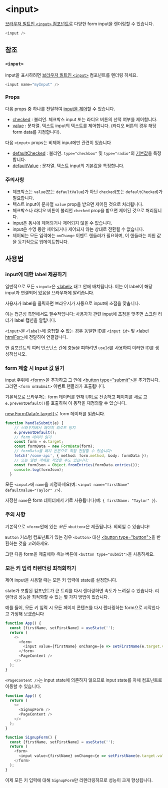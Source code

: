 # &lt;input&gt;

[브라우저 빌트인 `<input>` 컴포넌트](https://developer.mozilla.org/en-US/docs/Web/HTML/Element/input)로 다양한 form input을 렌더링할 수 있습니다.

```typescript
<input />
```

## **참조**

### `<input>`

input을 표시하려면 [브라우저 빌트인 `<input>`](https://developer.mozilla.org/en-US/docs/Web/HTML/Element/input) 컴포넌트를 렌더링 하세요.

```typescript
<input name="myInput" />
```

### Props

다음 props 중 하나를 전달하여 [input을 제어](https://react-ko.dev/reference/react-dom/components/input#controlling-an-input-with-a-state-variable)할 수 있습니다.

- [checked](https://developer.mozilla.org/en-US/docs/Web/API/HTMLInputElement#checked) : 불리언. 체크박스 input 또는 라디오 버튼의 선택 여부를 제어합니다.
- [value](https://developer.mozilla.org/en-US/docs/Web/API/HTMLInputElement#value) : 문자열. 텍스트 input의 텍스트를 제어합니다. (라디오 버튼의 경우 해당 form data를 지정합니다).

다음 `<input>` props는 비제어 input에만 관련이 있습니다

- [defaultChecked](https://developer.mozilla.org/en-US/docs/Web/API/HTMLInputElement#defaultChecked) : 불리언. `type="checkbox"` 및 `type="radio"`의 [기본값](https://react-ko.dev/reference/react-dom/components/input#providing-an-initial-value-for-an-input)을 특정합니다.
- [defaultValue](https://developer.mozilla.org/en-US/docs/Web/API/HTMLInputElement#defaultValue) : 문자열. 텍스트 input의 기본값을 특정합니다.

### **주의사항**

- 체크박스는 `value`(또는 `defaultValue`)가 아닌 `checked`(또는 `defaultChecked`)가 필요합니다.
- 텍스트 input이 문자열 `value` prop을 받으면 제어된 것으로 처리됩니다.
- 체크박스나 라디오 버튼이 불리언 `checked` prop을 받으면 제어된 것으로 처리됩니다.
- input은 동시에 제어되거나 제어되지 않을 수 없습니다.
- input은 수명 동안 제어되거나 제어되지 않는 상태로 전환될 수 없습니다.
- 제어되는 모든 입력에는 `onChange` 이벤트 핸들러가 필요하며, 이 핸들러는 지원 값을 동기적으로 업데이트합니다.

## 사용법

### **input에 대한 label 제공하기**

일반적으로 모든 `<input>`은 [&lt;label&gt;](https://developer.mozilla.org/ko/docs/Web/HTML/Element/label) 태그 안에 배치됩니다. 이는 이 label이 해당 input과 연결되어 있음을 브라우저에 알려줍니다.

사용자가 label을 클릭하면 브라우저가 자동으로 input에 초점을 맞춥니다.

이는 접근성 측면에서도 필수적입니다: 사용자가 관련 input에 초점을 맞추면 스크린 리더가 label 캡션을 알립니다.

`<input>`을 `<label>`에 중첩할 수 없는 경우 동일한 ID를 `<input id>` 및 [&lt;label htmlFor&gt;](https://developer.mozilla.org/en-US/docs/Web/API/HTMLLabelElement/htmlFor)에 전달하여 연결합니다.

한 컴포넌트의 여러 인스턴스 간에 충돌을 피하려면 `useId`를 사용하여 이러한 ID를 생성하십시오.

### **form 제출 시 input 값 읽기**

input 주위에 [&lt;form&gt;](https://developer.mozilla.org/ko/docs/Web/HTML/Element/form)을 추가하고 그 안에 [&lt;button type="submit"&gt;](https://developer.mozilla.org/ko/docs/Web/HTML/Element/button)을 추가합니다. 그러면 `<form onSubmit>` 이벤트 핸들러가 호출됩니다.

기본적으로 브라우저는 form 데이터를 현재 URL로 전송하고 페이지를 새로 고 `e.preventDefault()`를 호출하여 이 동작을 재정의할 수 있습니다.

[new FormData(e.target)](https://developer.mozilla.org/ko/docs/Web/API/FormData)로 form 데이터를 읽습니다.

```typescript
function handleSubmit(e) {
    // 브라우저에서 페이지 리로드 방지
    e.preventDefault();
    // form 데이터 읽기
    const form = e.target;
    const formData = new FormData(form);
    // formData를 페치 본문으로 직접 전달할 수 있습니다:
    fetch('/some-api', { method: form.method, body: formData });
    // 또는 일반 객체로 작업할 수도 있습니다:
    const formJson = Object.fromEntries(formData.entries());
    console.log(formJson);
  }
```

모든 `<input>`에 `name`을 지정하세요(예: `<input name="firstName" defaultValue="Taylor" />`).

지정한 `name`은 form 데이터에서 키로 사용됩니다(예: `{ firstName: "Taylor" }`).

### 주의 사항

기본적으로 `<form>`안에 있는 *모든* `<button>`은 제출됩니다. 의외일 수 있습니다!

`Button` 커스텀  컴포넌트가 있는 경우 `<button>` 대신 [&lt;button type="button"&gt;](https://developer.mozilla.org/ko/docs/Web/HTML/Element/input/button)을 반환하는 것을 고려하세요.

그런 다음 form을 제출해야 *하는* 버튼에 `<button type="submit">`을 사용하세요.

### **모든 키 입력 리렌더링 최적화하기**

제어 input을 사용할 때는 모든 키 입력에 state를 설정합니다.

state가 포함된 컴포넌트가 큰 트리를 다시 렌더링하면 속도가 느려질 수 있습니다. 리렌더링 성능을 최적화할 수 있는 몇 가지 방법이 있습니다.

예를 들어, 모든 키 입력 시 모든 페이지 콘텐츠를 다시 렌더링하는 form으로 시작한다고 가정해 보겠습니다

```typescript
function App() {
  const [firstName, setFirstName] = useState('');
  return (
    <>
      <form>
        <input value={firstName} onChange={e => setFirstName(e.target.value)} />
      </form>
      <PageContent />
    </>
  );
}
```

`<PageContent />`는 input state에 의존하지 않으므로 input state를 자체 컴포넌트로 이동할 수 있습니다.

```typescript
function App() {
  return (
    <>
      <SignupForm />
      <PageContent />
    </>
  );
}

function SignupForm() {
  const [firstName, setFirstName] = useState('');
  return (
    <form>
      <input value={firstName} onChange={e => setFirstName(e.target.value)} />
    </form>
  );
}
```

이제 모든 키 입력에 대해 `SignupForm`만 리렌더링하므로 성능이 크게 향상됩니다.
